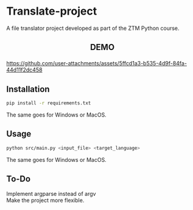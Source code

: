 # Translate-project
A file translator project developed as part of the ZTM Python course.
## <p align="center"> DEMO </p>
https://github.com/user-attachments/assets/5ffcd1a3-b535-4d9f-84fa-44d11f2dc458
## Installation

```bash
pip install -r requirements.txt
```
The same goes for Windows or MacOS.

## Usage

```bash
python src/main.py <input_file> <target_language>
```
The same goes for Windows or MacOS.

## To-Do
Implement argparse instead of argv \
Make the project more flexible. 
